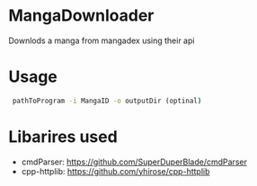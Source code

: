 # MangaDownloader
Downlods a manga from mangadex using their api


# Usage
```cmd
 pathToProgram -i MangaID -o outputDir (optinal)
```

# Libarires used
 - cmdParser: https://github.com/SuperDuperBlade/cmdParser
 - cpp-httplib: https://github.com/yhirose/cpp-httplib

